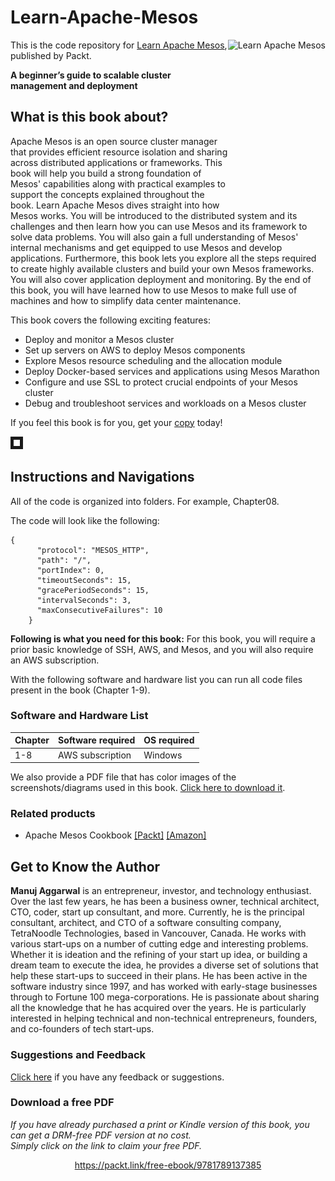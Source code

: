 


# Learn-Apache-Mesos

<a href="https://www.packtpub.com/big-data-and-business-intelligence/learn-apache-mesos?utm_source=github&utm_medium=repository&utm_campaign=9781789137385"><img src="https://www.packtpub.com/sites/default/files/B10691.png" alt="Learn Apache Mesos" height="256px" align="right"></a>

This is the code repository for [Learn Apache Mesos](https://www.packtpub.com/big-data-and-business-intelligence/learn-apache-mesos?utm_source=github&utm_medium=repository&utm_campaign=9781789137385), published by Packt.

**A beginner’s guide to scalable cluster management and deployment**

## What is this book about?
Apache Mesos is an open source cluster manager that provides efficient resource isolation and sharing across distributed applications or frameworks. This book will help you build a strong foundation of Mesos' capabilities along with practical examples to support the concepts explained throughout the book.
Learn Apache Mesos dives straight into how Mesos works. You will be introduced to the distributed system and its challenges and then learn how you can use Mesos and its framework to solve data problems. You will also gain a full understanding of Mesos' internal mechanisms and get equipped to use Mesos and develop applications. Furthermore, this book lets you explore all the steps required to create highly available clusters and build your own Mesos frameworks. You will also cover application deployment and monitoring.
By the end of this book, you will have learned how to use Mesos to make full use of machines and how to simplify data center maintenance.

This book covers the following exciting features:
* Deploy and monitor a Mesos cluster
* Set up servers on AWS to deploy Mesos components
* Explore Mesos resource scheduling and the allocation module
* Deploy Docker-based services and applications using Mesos Marathon
* Configure and use SSL to protect crucial endpoints of your Mesos cluster
* Debug and troubleshoot services and workloads on a Mesos cluster

If you feel this book is for you, get your [copy](https://www.amazon.com/dp/1789137381) today!

<a href="https://www.packtpub.com/?utm_source=github&utm_medium=banner&utm_campaign=GitHubBanner"><img src="https://raw.githubusercontent.com/PacktPublishing/GitHub/master/GitHub.png" 
alt="https://www.packtpub.com/" border="5" /></a>


## Instructions and Navigations
All of the code is organized into folders. For example, Chapter08.

The code will look like the following:
```
{
      "protocol": "MESOS_HTTP",
      "path": "/",
      "portIndex": 0,
      "timeoutSeconds": 15,
      "gracePeriodSeconds": 15,
      "intervalSeconds": 3,
      "maxConsecutiveFailures": 10
    }
```

**Following is what you need for this book:**
For this book, you will require a prior basic knowledge of SSH, AWS, and Mesos, and you will also require an AWS subscription.

With the following software and hardware list you can run all code files present in the book (Chapter 1-9).

### Software and Hardware List

| Chapter  | Software required                      | OS required                          |
| -------- | ------------------------------------   | ------------------------------------ |
| 1-8      |AWS subscription                        |Windows                               |



We also provide a PDF file that has color images of the screenshots/diagrams used in this book. [Click here to download it](http://www.packtpub.com/sites/default/files/downloads/9781789137385_ColorImages.pdf).

### Related products 
* Apache Mesos Cookbook [[Packt]](https://www.packtpub.com/big-data-and-business-intelligence/qlik-sense-cookbook?utm_source=github&utm_medium=repository&utm_campaign=9781782175148) [[Amazon]](https://www.amazon.com/dp/178588462X)



## Get to Know the Author
**Manuj Aggarwal**
  is an entrepreneur, investor, and technology enthusiast. Over the last few
years, he has been a business owner, technical architect, CTO, coder, start up consultant,
and more.
Currently, he is the principal consultant, architect, and CTO of a software consulting
company, TetraNoodle Technologies, based in Vancouver, Canada. He works with various
start-ups on a number of cutting edge and interesting problems. Whether it is ideation and
the refining of your start up idea, or building a dream team to execute the idea, he provides
a diverse set of solutions that help these start-ups to succeed in their plans.
He has been active in the software industry since 1997, and has worked with early-stage
businesses through to Fortune 100 mega-corporations. He is passionate about sharing all
the knowledge that he has acquired over the years. He is particularly interested in helping
technical and non-technical entrepreneurs, founders, and co-founders of tech start-ups.



### Suggestions and Feedback
[Click here](https://docs.google.com/forms/d/e/1FAIpQLSdy7dATC6QmEL81FIUuymZ0Wy9vH1jHkvpY57OiMeKGqib_Ow/viewform) if you have any feedback or suggestions.


### Download a free PDF

 <i>If you have already purchased a print or Kindle version of this book, you can get a DRM-free PDF version at no cost.<br>Simply click on the link to claim your free PDF.</i>
<p align="center"> <a href="https://packt.link/free-ebook/9781789137385">https://packt.link/free-ebook/9781789137385 </a> </p>
